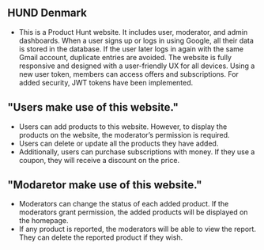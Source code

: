 ## HUND Denmark

* This is a Product Hunt website. It includes user, moderator, and admin dashboards. When a user signs up or logs in using Google, all their data is stored in the database. If the user later logs in again with the same Gmail account, duplicate entries are avoided. The website is fully responsive and designed with a user-friendly UX for all devices. Using a new user token, members can access offers and subscriptions. For added security, JWT tokens have been implemented.

##  "Users make use of this website."

* Users can add products to this website. However, to display the products on the website, the moderator’s permission is required.
* Users can delete or update all the products they have added.
* Additionally, users can purchase subscriptions with money. If they use a coupon, they will receive a discount on the price.

##  "Modaretor make use of this website."

* Moderators can change the status of each added product. If the moderators grant permission, the added products will be displayed on the homepage.
* If any product is reported, the moderators will be able to view the report. They can delete the reported product if they wish.
